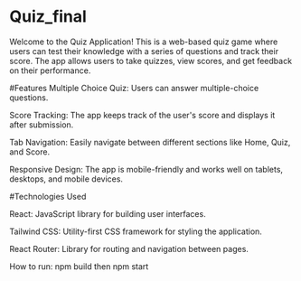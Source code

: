 # Quiz_final

Welcome to the Quiz Application! This is a web-based quiz game where users can test their knowledge with a series of questions and track their score. The app allows users to take quizzes, view scores, and get feedback on their performance.


#Features
Multiple Choice Quiz: Users can answer multiple-choice questions.

Score Tracking: The app keeps track of the user's score and displays it after submission.

Tab Navigation: Easily navigate between different sections like Home, Quiz, and Score.

Responsive Design: The app is mobile-friendly and works well on tablets, desktops, and mobile devices.


#Technologies Used

React: JavaScript library for building user interfaces.

Tailwind CSS: Utility-first CSS framework for styling the application.

React Router: Library for routing and navigation between pages.

How to run: npm build then npm start

